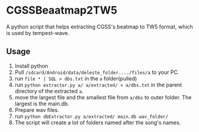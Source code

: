 # CGSSBeaatmap2TW5
A python script that helps extracting CGSS's beatmap to TW5 format, which is used by tempest-wave.

## Usage
1. Install python
1. Pull `/sdcard/Android/data/deleste_folder..../files/a` to your PC.
1. run `file * | SQL > dbs.txt` in the `a` folder(pulled)
1. run `python extractor.py a/ a/extracted/ < a/dbs.txt` in the parent directory of the extracted `a`.
1. move the largest file and the smallest file from `a/dbs` to outer folder. The largest is the main.db.
1. Prepare wav files.
1. run `python dbExtractor.py a/extracted/ main.db wav_folder/`
1. The script will create a lot of folders named after the song's names.
